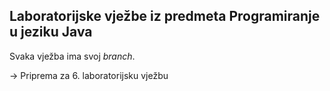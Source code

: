## Laboratorijske vježbe iz predmeta Programiranje u jeziku Java

Svaka vježba ima svoj _branch_.

-> Priprema za 6. laboratorijsku vježbu